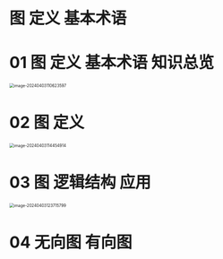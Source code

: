 # 图 定义 基本术语



# 01 图 定义 基本术语 知识总览

<img src="https://cvp.oss-cn-shanghai.aliyuncs.com/picgo/202404031106797.png" alt="image-20240403110623597" style="zoom:50%;" />



# 02 图 定义

<img src="https://cvp.oss-cn-shanghai.aliyuncs.com/picgo/202404031144068.png" alt="image-20240403114454914" style="zoom:50%;" />



# 03 图 逻辑结构 应用

<img src="https://cvp.oss-cn-shanghai.aliyuncs.com/picgo/202404031237097.png" alt="image-20240403123715799" style="zoom:50%;" />



# 04 无向图 有向图

